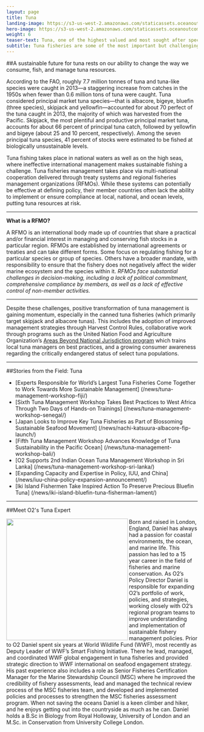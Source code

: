 ```yaml
---
layout: page
title: Tuna
landing-image: https://s3-us-west-2.amazonaws.com/staticassets.oceanoutcomes.org/rollover+images/tuna-hover.jpg
hero-image: https://s3-us-west-2.amazonaws.com/staticassets.oceanoutcomes.org/hero+photos/tunahero.jpg
weight: 6
teaser-text: Tuna, one of the highest valued and most sought after species, is seeing record global catches, but tuna continues to face sustainability challenges without collaborative international management.
subtitle: Tuna fisheries are some of the most important but challenging fisheries to sustainably manage.
---
```


##A sustainable future for tuna rests on our ability to change the way we consume, fish, and manage tuna resources.

According to the FAO, roughly 7.7 million tonnes of tuna and tuna-like species were caught in 2013—a staggering increase from catches in the 1950s when fewer than 0.6 million tons of tuna were caught. Tuna considered principal market tuna species—that is albacore, bigeye, bluefin (three species), skipjack and yellowfin—accounted for about 70 perfect of the tuna caught in 2013, the majority of which was harvested from the Pacific. Skipjack, the most plentiful and productive principal market tuna, accounts for about 66 percent of principal tuna catch, followed by yellowfin and bigeye (about 25 and 10 percent, respectively). Among the seven principal tuna species, 41 percent of stocks were estimated to be fished at biologically unsustainable levels.

Tuna fishing takes place in national waters as well as on the high seas, where ineffective international management makes sustainable fishing a challenge. Tuna fisheries management takes place via multi-national cooperation delivered through treaty systems and regional fisheries management organizations (RFMOs). While these systems can potentially be effective at defining policy, their member countries often lack the ability to implement or ensure compliance at local, national, and ocean levels, putting tuna resources at risk. 

----

**What is a RFMO?**

A RFMO is an international body made up of countries that share a practical and/or financial interest in managing and conserving fish stocks in a particular region. RFMOs are established by international agreements or treaties and can take different forms. Some focus on regulating fishing for a particular species or group of species. Others have a broader mandate, with responsibility to ensure that the fishery does not negatively affect the wider marine ecosystem and the species within it. *RFMOs face substantial challenges in decision-making, including a lack of political commitment, comprehensive compliance by members, as well as a lack of effective control of non-member activities.*

----

Despite these challenges, positive transformation of tuna management is gaining momentum, especially in the canned tuna fisheries (which primarily target skipjack and albacore tunas). This includes the adoption of improved management strategies through Harvest Control Rules, collaborative work through programs such as the United Nation Food and Agriculture Organization’s <a href="http://www.fao.org/in-action/commonoceans/en/" target="_blank">Areas Beyond National Jurisdiction program</a> which trains local tuna managers on best practices, and a growing consumer awareness regarding the critically endangered status of select tuna populations.

---
##Stories from the Field: Tuna

* [Experts Responsible for World’s Largest Tuna Fisheries Come Together to Work Towards More Sustainable Management] (/news/tuna-management-workshop-fiji/)
* [Sixth Tuna Management Workshop Takes Best Practices to West Africa Through Two Days of Hands-on Trainings] (/news/tuna-management-workshop-senegal/)
* [Japan Looks to Improve Key Tuna Fisheries as Part of Blossoming Sustainable Seafood Movement] (/news/nachi-katsuura-albacore-fip-launch/)
* [Fifth Tuna Management Workshop Advances Knowledge of Tuna Sustainability in the Pacific Ocean] (/news/tuna-management-workshop-bali/)
* [O2 Supports 2nd Indian Ocean Tuna Management Workshop in Sri Lanka] (/news/tuna-management-workshop-sri-lanka/)
* [Expanding Capacity and Expertise in Policy, IUU, and China] (/news/iuu-china-policy-expansion-announcement/)
* [Iki Island Fishermen Take Inspired Action To Preserve Precious Bluefin Tuna] (/news/iki-island-bluefin-tuna-fisherman-lament/)

---

##Meet O2's Tuna Expert

<img align="left" src="https://s3-us-west-2.amazonaws.com/staticassets.oceanoutcomes.org/staff+photos/danielstaffphoto1.jpg" width="320" height="320">Born and raised in London, England, Daniel has always had a passion for coastal environments, the ocean, and marine life. This passion has led to a 15 year career in the field of fisheries and marine conservation. As O2’s Policy Director Daniel is responsible for expanding O2’s portfolio of work, policies, and strategies, working closely with O2’s regional program teams to improve understanding and implementation of sustainable fishery management policies. Prior to O2 Daniel spent six years at World Wildlife Fund (WWF), most recently as Deputy Leader of WWF’s Smart Fishing Initiative. There he lead, managed, and coordinated WWF global engagement in tuna fisheries and provided strategic direction to WWF international on seafood engagement strategy. His past experience also includes a role as Senior Fisheries Certification Manager for the Marine Stewardship Council (MSC) where he improved the credibility of fishery assessments, lead and managed the technical review process of the MSC fisheries team, and developed and implemented policies and processes to strengthen the MSC fisheries assessment program. When not saving the oceans Daniel is a keen climber and hiker, and he enjoys getting out into the countryside as much as he can. Daniel holds a B.Sc in Biology from Royal Holloway, University of London and an M.Sc. in Conservation from University College London.
